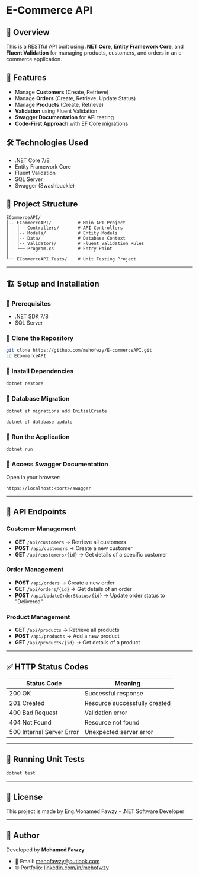 # E-Commerce API

## 📌 Overview

This is a RESTful API built using **.NET Core**, **Entity Framework Core**, and **Fluent Validation** for managing products, customers, and orders in an e-commerce application.

## 🚀 Features

- Manage **Customers** (Create, Retrieve)
- Manage **Orders** (Create, Retrieve, Update Status)
- Manage **Products** (Create, Retrieve)
- **Validation** using Fluent Validation
- **Swagger Documentation** for API testing
- **Code-First Approach** with EF Core migrations

## 🛠️ Technologies Used

- .NET Core 7/8
- Entity Framework Core
- Fluent Validation
- SQL Server
- Swagger (Swashbuckle)

## 📂 Project Structure

```
ECommerceAPI/
│-- ECommerceAPI/          # Main API Project
│   │-- Controllers/       # API Controllers
│   │-- Models/            # Entity Models
│   │-- Data/              # Database Context
│   │-- Validators/        # Fluent Validation Rules
│   └── Program.cs         # Entry Point
│
└── ECommerceAPI.Tests/    # Unit Testing Project
```

---

## 🏗️ Setup and Installation

### 🔹 Prerequisites

- .NET SDK 7/8
- SQL Server

### 🔹 Clone the Repository

```sh
git clone https://github.com/mehofwzy/E-commerceAPI.git
cd ECommerceAPI
```

### 🔹 Install Dependencies

```sh
dotnet restore
```

### 🔹 Database Migration

```sh
dotnet ef migrations add InitialCreate

dotnet ef database update
```

### 🔹 Run the Application

```sh
dotnet run
```

### 🔹 Access Swagger Documentation

Open in your browser:

```
https://localhost:<port>/swagger
```

---

## 📢 API Endpoints

### **Customer Management**

- **GET** `/api/customers` → Retrieve all customers
- **POST** `/api/customers` → Create a new customer
- **GET** `/api/customers/{id}` → Get details of a specific customer
  
### **Order Management**

- **POST** `/api/orders` → Create a new order
- **GET** `/api/orders/{id}` → Get details of an order
- **POST** `/api/UpdateOrderStatus/{id}` → Update order status to "Delivered"
  
### **Product Management**

- **GET** `/api/products` → Retrieve all products
- **POST** `/api/products` → Add a new product
- **GET** `/api/products/{id}` → Get details of a product



---

## ✅ HTTP Status Codes

| Status Code               | Meaning                       |
| ------------------------- | ----------------------------- |
| 200 OK                    | Successful response           |
| 201 Created               | Resource successfully created |
| 400 Bad Request           | Validation error              |
| 404 Not Found             | Resource not found            |
| 500 Internal Server Error | Unexpected server error       |

---

## 🧪 Running Unit Tests

```sh
dotnet test
```

---

## 📜 License

This project is made by Eng.Mohamed Fawzy - .NET Software Developer

---

## 📌 Author

Developed by **Mohamed Fawzy**

- 📧 Email: [mehofawzy@outlook.com](mailto\:mehofawzy@outlook.com)
- 🌐 Portfolio: [linkedin.com/in/mehofwzy](https://linkedin.com/in/mehofwzy)

